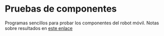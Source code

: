 # Pruebas de componentes

Programas sencillos para probar los componentes del robot móvil.
Notas sobre resultados en [este enlace](resultados_pruebas.md)

